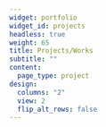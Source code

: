 ```yaml
---
widget: portfolio
widget_id: projects
headless: true
weight: 65
title: Projects/Works
subtitle: ""
content:
  page_type: project
design:
  columns: "2"
  view: 2
  flip_alt_rows: false
---
```

